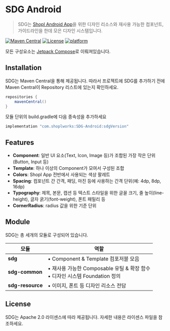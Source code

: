 # SDG Android

> SDG는 [Shopl Android App](https://play.google.com/store/apps/details?id=me.planetory.io)을 위한 디자인 리소스와 재사용 가능한 컴포넌트, 가이드라인을 한데 모은 디자인 시스템입니다.

[![Maven Central](https://img.shields.io/maven-central/v/com.shoplworks/SDG-Android)](https://search.maven.org/artifact/com.shoplworks/SDG-Android)
[![License](https://img.shields.io/badge/License-Apache%202.0-blue.svg)](https://github.com/shopl/shopl-design-guide-android)
[![platform](https://img.shields.io/badge/platform-android-green.svg)](https://github.com/shopl/shopl-design-guide-android)

모든 구성요소는 [Jetpack Compose](https://developer.android.com/compose)로 이뤄져있습니다.

## Installation

SDG는 Maven Central을 통해 제공됩니다. 따라서 프로젝트에 SDG를 추가하기 전에 Maven Central이 Repository 리스트에 있는지 확인하세요.

```gradle
repositories {
    mavenCentral()
}
```
모듈 단위의 build.gradle에 다음 종속성을 추가하세요
```gradle
implementation "com.shoplworks:SDG-Android:sdgVersion"
```

## Features

* **Component**: 일반 UI 요소(Text, Icon, Image 등)가 조합된 가장 작은 단위 (Button, Input 등)
* **Template**: 하나 이상의 Component가 모여서 구성된 조합
* **Colors**: Shopl App 전반에서 사용되는 색상 팔레트
* **Spacing**: 컴포넌트 간 간격, 패딩, 마진 등에 사용하는 간격 단위(예: 4dp, 8dp, 16dp)
* **Typography**:  제목, 본문, 캡션 등 텍스트 스타일을 위한 글꼴 크기, 줄 높이(line-height), 글자 굵기(font-weight), 폰트 패밀리 등
* **CornerRadius**: radius 값을 위한 기준 단위

## Module
SDG는 총 세개의 모듈로 구성되어 있습니다.

| 모듈           | 역할                                                      |
|--------------|---------------------------------------------------------|
| **sdg**        | • Component & Template 컴포저블 모음<br>                      |
| **sdg-common** | • 재사용 가능한 Composable 유틸 & 확장 함수<br>• 디자인 시스템 Foundation 정의<br> |
| **sdg-resource** | • 이미지, 폰트 등 디자인 리소스 전담<br>                      |

## License

SDG는 Apache 2.0 라이센스에 따라 제공됩니다. 자세한 내용은 라이센스 파일을 참조하세요.
